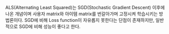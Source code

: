 ALS(Alternating Least Squared)는 SGD(Stochastic Gradient Descent) 이후에 나온 개념이며 사용자 matrix와 아이템 matrix를 번갈아가며 고정시켜 학습시키는 방법론이다. SGD에 비해 Loss function이 자유롭지 못한다는 단점이 존재하지만, 일반적으로 SGD에 비해 성능이 좋다고 한다.
